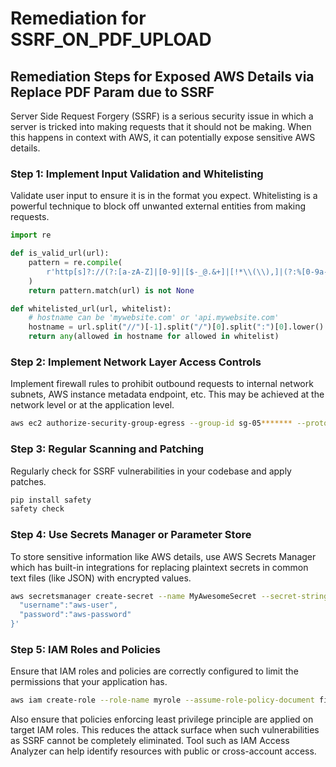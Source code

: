 # Remediation for SSRF_ON_PDF_UPLOAD

## Remediation Steps for Exposed AWS Details via Replace PDF Param due to SSRF

Server Side Request Forgery (SSRF) is a serious security issue in which a server is tricked into making requests that it should not be making. When this happens in context with AWS, it can potentially expose sensitive AWS details.

### Step 1: Implement Input Validation and Whitelisting

Validate user input to ensure it is in the format you expect. Whitelisting is a powerful technique to block off unwanted external entities from making requests.

```python
import re

def is_valid_url(url):
    pattern = re.compile(
        r'http[s]?://(?:[a-zA-Z]|[0-9]|[$-_@.&+]|[!*\\(\\),]|(?:%[0-9a-fA-F][0-9a-fA-F]))+'
    )
    return pattern.match(url) is not None

def whitelisted_url(url, whitelist):
    # hostname can be 'mywebsite.com' or 'api.mywebsite.com'
    hostname = url.split("//")[-1].split("/")[0].split(":")[0].lower()
    return any(allowed in hostname for allowed in whitelist)
```

### Step 2: Implement Network Layer Access Controls

Implement firewall rules to prohibit outbound requests to internal network subnets, AWS instance metadata endpoint, etc. This may be achieved at the network level or at the application level.

```bash
aws ec2 authorize-security-group-egress --group-id sg-05******* --protocol tcp --port 8080 --cidr 203.0.113.1/24
```

### Step 3: Regular Scanning and Patching

Regularly check for SSRF vulnerabilities in your codebase and apply patches.

```bash
pip install safety
safety check
```

### Step 4: Use Secrets Manager or Parameter Store

To store sensitive information like AWS details, use AWS Secrets Manager which has built-in integrations for replacing plaintext secrets in common text files (like JSON) with encrypted values.

```bash
aws secretsmanager create-secret --name MyAwesomeSecret --secret-string '{
  "username":"aws-user",
  "password":"aws-password"
}'
```

### Step 5: IAM Roles and Policies

Ensure that IAM roles and policies are correctly configured to limit the permissions that your application has.

```bash
aws iam create-role --role-name myrole --assume-role-policy-document file://Policyfile.json
```

Also ensure that policies enforcing least privilege principle are applied on target IAM roles. This reduces the attack surface when such vulnerabilities as SSRF cannot be completely eliminated. Tool such as IAM Access Analyzer can help identify resources with public or cross-account access.